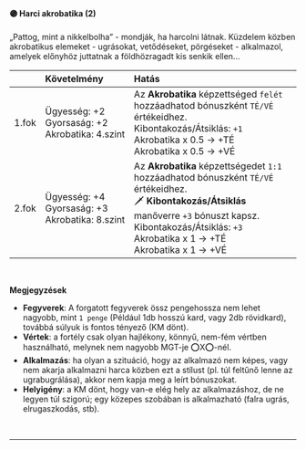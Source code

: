 #### 🟣 Harci akrobatika (2)

„Pattog, mint a nikkelbolha” - mondják, ha harcolni látnak.
Küzdelem közben akrobatikus elemeket - ugrásokat, vetődéseket, pörgéseket - alkalmazol, amelyek előnyhöz juttatnak a földhözragadt kis senkik ellen...

| |  Követelmény | Hatás  |
| :----------- | :----------- | :----------- |
| 1.fok | Ügyesség:&nbsp;+2<br /> Gyorsaság:&nbsp;+2<br /> Akrobatika:&nbsp;4.szint<br />| Az **Akrobatika** képzettséged `felét` hozzáadhatod bónuszként `TÉ/VÉ` értékeidhez. <br />Kibontakozás/Átsiklás:&nbsp;`+1`<br />Akrobatika x 0.5 → +TÉ<br />Akrobatika x 0.5 → +VÉ<br />|
| 2.fok | Ügyesség:&nbsp;+4<br /> Gyorsaság:&nbsp;+3<br /> Akrobatika:&nbsp;8.szint<br />| Az **Akrobatika** képzettségedet `1:1` hozzáadhatod bónuszként `TÉ/VÉ` értékeidhez. <br />🗡️ **Kibontakozás/Átsiklás** manőverre `+3` bónuszt kapsz. <br />Kibontakozás/Átsiklás:&nbsp;`+3`<br />Akrobatika x 1 → +TÉ<br />Akrobatika x 1 → +VÉ<br />|

<br />

**Megjegyzések**

- **Fegyverek**: A forgatott fegyverek össz pengehossza nem lehet nagyobb, mint `1 penge` (Például 1db hosszú kard, vagy 2db rövidkard), továbbá súlyuk is fontos tényező (KM dönt).
- **Vértek**: a fortély csak olyan hajlékony, könnyű, nem-fém vértben használható, melynek nem nagyobb MGT-je ⭕X⭕-nél.
- **Alkalmazás**:  ha olyan a szituáció, hogy az alkalmazó nem képes, vagy nem akarja alkalmazni harca közben ezt a stílust (pl. túl feltűnő lenne az ugrabugrálása), akkor nem kapja meg a leírt bónuszokat.
- **Helyigény**: a KM dönt, hogy van-e elég hely az alkalmazáshoz, de ne legyen túl szigorú; egy közepes szobában is alkalmazható (falra ugrás, elrugaszkodás, stb).

<br />

---